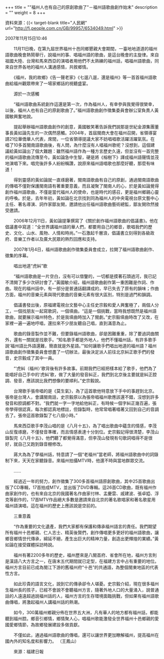 +++
title = "\"福州人也有自己的原創歌曲了\"－福州語歌曲創作始末"
description = ""
weight = 8
+++

資料來源：{{< target-blank title="人民網" url="http://fj.people.com.cn/GB/99957/6534049.html" >}}

2007年11月15日10:46

　　11月11日晚，在第九屆世界福州十邑同鄉懇親大會期間，一臺地地道道的福州語歌曲晚會熱鬧舉行，說福州的事、唱福州語的歌曲，是這台晚會的主旋律。來自祖國大陸、台灣和馬來西亞的演唱者用他們不太熟練的福州話，唱福州語歌曲，同來自世界各地的福州人溝通感情，共敘鄉情。

　　《福州，我的故鄉》《告一聲老家》《七遛八遛，還是福州》等一首首福州語歌曲給福州觀眾帶來了一場家鄉話的視聽盛宴。

　　源於一次感觸

　　“福州語歌曲系統創作這還是第一次，作為福州人，有幸參與我覺得很榮幸，以後，福州人也有自己的原創歌曲了。”福州語歌曲創作徵集委員會辦公室負責人黃國敏興奮地說。

　　提起舉辦福州語歌曲創作的創意，黃國敏笑著告訴我們說那是世紀金源集團董事長黃如論先生的一次偶然感觸。2004年，首屆閩商大會在福州召開，省領導宴請21位華僑華人代表，席間，一位省領導提議大家不妨唱唱歌活躍活躍氣氛。在唱了10多首閩南語歌曲後，有人問，為什麼沒有人唱福州歌呢？沒想到，這個建議給黃如論出了個大難題：雖然福州語作為一種方言歷史久遠，但並沒有一首完整的福州語歌曲流傳至今。黃如論急中生智，硬是將《榕樹下》譯成福州語聲情並茂地演唱下來。唱完後許多人紛紛稱讚，說原來福州語唱歌也那麼好聽，那麼有味道！

　　得到靈感的黃如論就一直琢磨著，閩南語歌曲有自己的原創，通過閩南語歌曲的傳唱不僅對保護閩南語有著重要意義，而且凝聚了閩南人的心，於是黃如論覺得創作福州語歌曲，不僅是當代福州人的使命，也是時代的感召，更是福州鄉親心靈的呼喚。於是，去年年初，黃如論在北京找到同為福州人的中央電視台原文藝中心主任、著名導演、詞作家鄒友開，邀請他出任福州語歌曲藝術總監，鄒友開欣然接受邀請。

　　2006年12月11日，黃如論提筆撰寫了《關於創作福州語歌曲的倡議書》。他在倡議書中寫道：“全世界講福州語的華人們，都要用自己的鄉音，歌唱我們的歷史、文化、山水、風物、人情和時尚。”一石激起千層浪，倡議書立刻得到各級政府、音樂工作者以及廣大民眾的熱烈回應和支持。

　　2007年1月4日，福州語歌曲創作徵集委員會成立，拉開了福州語歌曲創作、徵集的序幕。

　　唱出地道“虎糾”歌

　　“福州語歌曲是一片空白，沒有可以借鑒的，一切都是摸著石頭過河，我已記不清開了多少次研討會了。”黃國敏介紹，福州語歌曲創作第一重困難是作詞、作曲。現在的福州話中，有一部分是普通話翻譯成的，早已失去了原有的韻味；作曲方面，福州的音樂元素與現代歌曲的音樂元素有很大區別，特別是過門和韻調。

　　倡議書發出後，原福建電視台文藝中心主任史宗毅和愛人興奮極了，兩個人分工，一個找朋友一起寫歌詞，一個填曲。“這是一個挑戰，當時我想既然是福州語歌曲，就要展示福州特色，於是我填曲時加入了閩劇。”史宗毅填曲時改了又改，在家裡一遍一遍地哼唱，還拉來不少朋友聽自己唱，直到滿意為止。

　　歌曲的錄音製作並不難，但要錄福州語歌曲，卻是困難重重，除了要過詞曲關外，還有一關就是找歌手。“知名歌手都是外地人，他們不懂福州話，有許多歌手說‘福州語比外語還難，簡直就是外星語。’”如何讓歌手們唱出地道的福州語？福州語歌曲創作徵集委員會想盡了一切辦法，最後決定派人前往北京糾正歌手們的發音，史宗毅成了其中一員。

　　“‘虎糾（福州）’歌背後有許多故事。前期我們已經把樣本給了歌手，他們為了能唱好自己手中的‘虎糾’歌，做了大量的發音糾正，我們到北京後主要就是糾正腔調、發音，應該說比我們想像的要順利。”史宗毅說。

　　台灣歌手張帝唱的是《莫生氣》，為了這首歌他特意放下手中的事趕到北京。張帝是台灣人，會講閩南話，史宗毅原以為張帝唱福州歌應該還不錯，沒想到許多發音和腔調都不對。“我們就一字一字地給他糾正，有時候一個字糾正幾百遍，張帝學得很認真，每次都認真地標註，但錄製時，他常常唱著唱著又回到自己的音調去了。張帝這首歌錄製了七八個小時。”

　　馬來西亞歌手李茂山唱的是《八月十五》，為了唱出歌曲中蘊含的情感，李茂山反復琢磨，不僅發音準確，而且情感表達十分到位。史宗毅記得很清楚，李茂山錄製完《八月十五》，他們聽了都覺得滿意，但李茂山發現有句歌詞唱得不是很好，就自己又跑到錄音棚修改。

　　蔣大為為了學福州話，特意請了一個“老福州”當老師，將福州語歌曲中的詞錄制下來，天天在家聽錄音。來福州拍攝MTV時，他還不時與當地群眾交流。

　　……

　　經過近一年的努力，創作徵集了300多首福州語原創歌曲，其中25首歌曲出版了CD專輯，17首拍成MTV，並出版了DVD專輯。這26首CD歌曲，既有福州作曲家創作的，也有來自北京的我國著名作曲家付林、孟慶雲、戚建波、張卓婭、浮克等創作的，17首MTV作品絕大多數是邀請來自北京的著名歌唱家和著名歌星用福州語演唱，這在福州的歷史上應該說是空前的。

　　三重意義

　　“作為重要的文化遺產，我們大家都有保護和傳承福州語言的責任。我們期望所有福州十邑鄉親、仁人志士、精英後賢們，創作傳唱更多更好的福州語歌曲，讓鄉音鄉情世代傳承，綿延不絕，產生出巨大的精神力量，創造出更輝煌的業績。”黃如論在接受媒體採訪時說。

　　福州有著2200多年的歷史，福州歷來是八閩首府、省會所在地，福州方言則是漢語八大方言之一，在唐末五代期間就已定型，在福建方言中占有重要的地位。福州方言目前已成為閩江下游的舊福州府“十邑”的共通語，為整個閩東地區的代表性方言。

　　如此珍貴的語言文化，說到它的傳承卻令人堪憂。史宗毅介紹，現在很多福州生福州長的孩子，已經不會說不會聽福州方言，隨著外地人口的大量涌入，說普通話的人遠遠超過說福州話的人，福州方言的生存環境面臨挑戰，但如果有福州語歌曲傳唱，將激起福州人講福州話的熱潮。

　　如今，300萬福州鄉親分佈在世界五大洲，凡有華人的地方都有福州話，都能聽到福州腔。鄉音引鄉情，鄉情聚人心，唱福州歌能激發全世界福州十邑鄉親的愛國愛鄉情節，為故鄉發展建設多做貢獻。

　　不僅如此，通過福州語歌曲的傳唱，還可以讓世界更加瞭解福州，提高福州在國內外的知名度和影響力。 （王鳳山）

　　來源：福建日報
